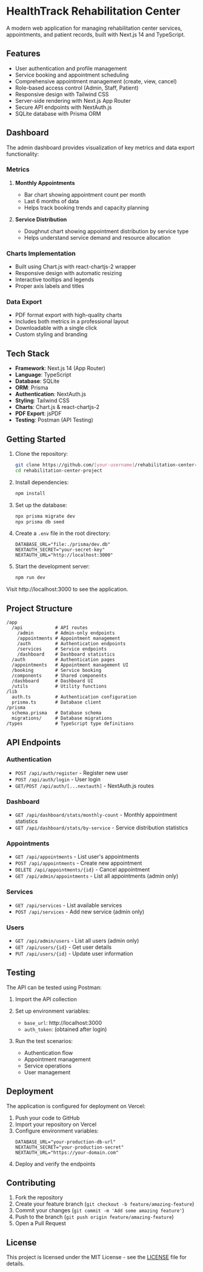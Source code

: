 # HealthTrack Rehabilitation Center

A modern web application for managing rehabilitation center services, appointments, and patient records, built with Next.js 14 and TypeScript.

## Features

- User authentication and profile management
- Service booking and appointment scheduling
- Comprehensive appointment management (create, view, cancel)
- Role-based access control (Admin, Staff, Patient)
- Responsive design with Tailwind CSS
- Server-side rendering with Next.js App Router
- Secure API endpoints with NextAuth.js
- SQLite database with Prisma ORM

## Dashboard

The admin dashboard provides visualization of key metrics and data export functionality:

### Metrics

1. **Monthly Appointments**
   - Bar chart showing appointment count per month
   - Last 6 months of data
   - Helps track booking trends and capacity planning

2. **Service Distribution**
   - Doughnut chart showing appointment distribution by service type
   - Helps understand service demand and resource allocation

### Charts Implementation

- Built using Chart.js with react-chartjs-2 wrapper
- Responsive design with automatic resizing
- Interactive tooltips and legends
- Proper axis labels and titles

### Data Export

- PDF format export with high-quality charts
- Includes both metrics in a professional layout
- Downloadable with a single click
- Custom styling and branding

## Tech Stack

- **Framework**: Next.js 14 (App Router)
- **Language**: TypeScript
- **Database**: SQLite
- **ORM**: Prisma
- **Authentication**: NextAuth.js
- **Styling**: Tailwind CSS
- **Charts**: Chart.js & react-chartjs-2
- **PDF Export**: jsPDF
- **Testing**: Postman (API Testing)

## Getting Started

1. Clone the repository:
   ```bash
   git clone https://github.com/[your-username]/rehabilitation-center-project.git
   cd rehabilitation-center-project
   ```

2. Install dependencies:
   ```bash
   npm install
   ```

3. Set up the database:
   ```bash
   npx prisma migrate dev
   npx prisma db seed
   ```

4. Create a `.env` file in the root directory:
   ```env
   DATABASE_URL="file:./prisma/dev.db"
   NEXTAUTH_SECRET="your-secret-key"
   NEXTAUTH_URL="http://localhost:3000"
   ```

5. Start the development server:
   ```bash
   npm run dev
   ```

Visit http://localhost:3000 to see the application.

## Project Structure

```
/app
  /api            # API routes
    /admin        # Admin-only endpoints
    /appointments # Appointment management
    /auth         # Authentication endpoints
    /services     # Service endpoints
    /dashboard    # Dashboard statistics
  /auth           # Authentication pages
  /appointments   # Appointment management UI
  /booking        # Service booking
  /components     # Shared components
  /dashboard      # Dashboard UI
  /utils          # Utility functions
/lib
  auth.ts         # Authentication configuration
  prisma.ts       # Database client
/prisma
  schema.prisma   # Database schema
  migrations/     # Database migrations
/types            # TypeScript type definitions
```

## API Endpoints

### Authentication
- `POST /api/auth/register` - Register new user
- `POST /api/auth/login` - User login
- `GET/POST /api/auth/[...nextauth]` - NextAuth.js routes

### Dashboard
- `GET /api/dashboard/stats/monthly-count` - Monthly appointment statistics
- `GET /api/dashboard/stats/by-service` - Service distribution statistics

### Appointments
- `GET /api/appointments` - List user's appointments
- `POST /api/appointments` - Create new appointment
- `DELETE /api/appointments/{id}` - Cancel appointment
- `GET /api/admin/appointments` - List all appointments (admin only)

### Services
- `GET /api/services` - List available services
- `POST /api/services` - Add new service (admin only)

### Users
- `GET /api/admin/users` - List all users (admin only)
- `GET /api/users/{id}` - Get user details
- `PUT /api/users/{id}` - Update user information

## Testing

The API can be tested using Postman:

1. Import the API collection
2. Set up environment variables:
   - `base_url`: http://localhost:3000
   - `auth_token`: (obtained after login)

3. Run the test scenarios:
   - Authentication flow
   - Appointment management
   - Service operations
   - User management

## Deployment

The application is configured for deployment on Vercel:

1. Push your code to GitHub
2. Import your repository on Vercel
3. Configure environment variables:
   ```
   DATABASE_URL="your-production-db-url"
   NEXTAUTH_SECRET="your-production-secret"
   NEXTAUTH_URL="https://your-domain.com"
   ```
4. Deploy and verify the endpoints

## Contributing

1. Fork the repository
2. Create your feature branch (`git checkout -b feature/amazing-feature`)
3. Commit your changes (`git commit -m 'Add some amazing feature'`)
4. Push to the branch (`git push origin feature/amazing-feature`)
5. Open a Pull Request

## License

This project is licensed under the MIT License - see the [LICENSE](LICENSE) file for details.
